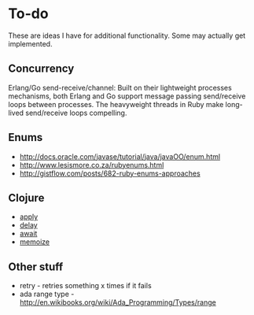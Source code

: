 # To-do

These are ideas I have for additional functionality. Some may actually get implemented.

## Concurrency

Erlang/Go send-receive/channel: Built on their lightweight processes mechanisms, both
Erlang and Go support message passing send/receive loops between processes. The heavyweight
threads in Ruby make long-lived send/receive loops compelling.

## Enums

* http://docs.oracle.com/javase/tutorial/java/javaOO/enum.html
* http://www.lesismore.co.za/rubyenums.html
* http://gistflow.com/posts/682-ruby-enums-approaches

## Clojure

* [apply](http://clojuredocs.org/clojure_core/clojure.core/apply)
* [delay](http://clojuredocs.org/clojure_core/clojure.core/delay)
* [await](http://clojuredocs.org/clojure_core/clojure.core/await)
* [memoize](http://clojuredocs.org/clojure_core/clojure.core/memoize)

## Other stuff

* retry - retries something x times if it fails
* ada range type - http://en.wikibooks.org/wiki/Ada_Programming/Types/range
